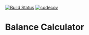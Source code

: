 [![Build Status](https://travis-ci.org/interexperts/balance-calculator.svg?branch=master)](https://travis-ci.org/interexperts/balance-calculator)
[![codecov](https://codecov.io/gh/interexperts/balance-calculator/branch/master/graph/badge.svg)](https://codecov.io/gh/interexperts/balance-calculator)

# Balance Calculator
